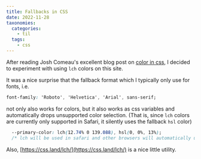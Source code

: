 ```yaml
---
title: Fallbacks in CSS
date: 2022-11-28
taxonomies:
  categories:
    - til
  tags:
    - css
---
```


After reading Josh Comeau's excellent blog post on [color in css](https://www.joshwcomeau.com/css/color-formats/), I decided to experiment with using `lch` colors on this site.

It was a nice surprise that the fallback format which I typically only use for fonts, i.e.

```css
font-family: 'Roboto', 'Helvetica', 'Arial', sans-serif;
```

not only also works for colors, but it also works as css variables and automatically drops unsupported color selection. (That is, since `lch` colors are currently only supported in Safari, it silently uses the fallback `hsl` color)

```css
  --primary-color: lch(12.74% 0 139.088), hsl(0, 0%, 13%); 
  /* lch will be used in safari and other browsers will automatically use hsl */
```

Also, [https://css.land/lch/](https://css.land/lch/) is a nice little utility.